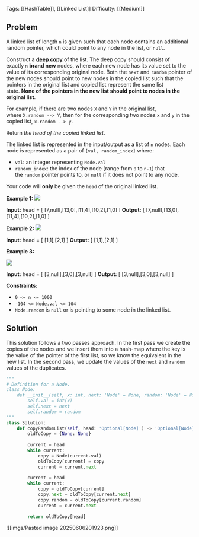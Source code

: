 Tags: [[HashTable]], [[Linked List]]
Difficulty: [[Medium]]
## Problem
A linked list of length `n` is given such that each node contains an additional random pointer, which could point to any node in the list, or `null`.

Construct a [**deep copy**](https://en.wikipedia.org/wiki/Object_copying#Deep_copy) of the list. The deep copy should consist of exactly `n` **brand new** nodes, where each new node has its value set to the value of its corresponding original node. Both the `next` and `random` pointer of the new nodes should point to new nodes in the copied list such that the pointers in the original list and copied list represent the same list state. **None of the pointers in the new list should point to nodes in the original list**.

For example, if there are two nodes `X` and `Y` in the original list, where `X.random --> Y`, then for the corresponding two nodes `x` and `y` in the copied list, `x.random --> y`.

Return _the head of the copied linked list_.

The linked list is represented in the input/output as a list of `n` nodes. Each node is represented as a pair of `[val, random_index]` where:

- `val`: an integer representing `Node.val`
- `random_index`: the index of the node (range from `0` to `n-1`) that the `random` pointer points to, or `null` if it does not point to any node.

Your code will **only** be given the `head` of the original linked list.

**Example 1:**
![](https://assets.leetcode.com/uploads/2019/12/18/e1.png)

**Input:** head = [ [7,null],[13,0],[11,4],[10,2],[1,0] ]
**Output:** [ [7,null],[13,0],[11,4],[10,2],[1,0] ]

**Example 2:**
![](https://assets.leetcode.com/uploads/2019/12/18/e2.png)

**Input:** head = [ [1,1],[2,1] ]
**Output:** [ [1,1],[2,1] ]

**Example 3:**

**![](https://assets.leetcode.com/uploads/2019/12/18/e3.png)**

**Input:** head = [ [3,null],[3,0],[3,null] ]
**Output:** [ [3,null],[3,0],[3,null] ]

**Constraints:**

- `0 <= n <= 1000`
- `-104 <= Node.val <= 104`
- `Node.random` is `null` or is pointing to some node in the linked list.

## Solution
This solution follows a two passes approach. In the first pass we create the copies of the nodes and we insert them into a hash-map where the key is the value of the pointer of the first list, so we know the equivalent in the new list. In the second pass, we update the values of the `next` and `random` values of the duplicates.

```python
"""
# Definition for a Node.
class Node:
	def __init__(self, x: int, next: 'Node' = None, random: 'Node' = None):
		self.val = int(x)
		self.next = next
		self.random = random
"""
class Solution:
	def copyRandomList(self, head: 'Optional[Node]') -> 'Optional[Node]':
		oldToCopy = {None: None}
		  
		current = head
		while current:
			copy = Node(current.val)
			oldToCopy[current] = copy
			current = current.next
		  
		current = head
		while current:
			copy = oldToCopy[current]
			copy.next = oldToCopy[current.next]
			copy.random = oldToCopy[current.random]
			current = current.next
		  
		return oldToCopy[head]
```

![[imgs/Pasted image 20250606201923.png]]

